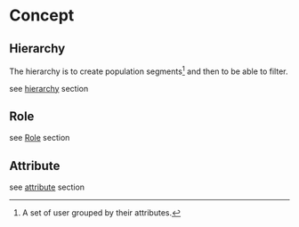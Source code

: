 # Concept

## Hierarchy

The hierarchy is to create population segments[^1] and then to be able to filter.

see [hierarchy](/hierarchy.md) section

## Role

see [Role](/role.md) section

## Attribute

see [attribute](/attribute.md) section

[^1]: A set of user grouped by their attributes.
